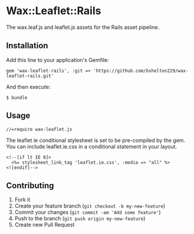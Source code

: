 # Wax::Leaflet::Rails

The wax.leaf.js and leaflet.js assets for the Rails asset pipeline.

## Installation

Add this line to your application's Gemfile:

    gem 'wax-leaflet-rails', :git => 'https://github.com/bshelton229/wax-leaflet-rails.git'

And then execute:

    $ bundle

## Usage

    //=require wax-leaflet.js

  The leaflet ie conditional stylesheet is set to be pre-compiled by the gem. You can
  include leaflet.ie.css in a conditional statement in your layout.

    <!--[if lt IE 8]>
      <%= stylesheet_link_tag 'leaflet.ie.css', :media => "all" %>
    <![endif]-->

## Contributing

1. Fork it
2. Create your feature branch (`git checkout -b my-new-feature`)
3. Commit your changes (`git commit -am 'Add some feature'`)
4. Push to the branch (`git push origin my-new-feature`)
5. Create new Pull Request

